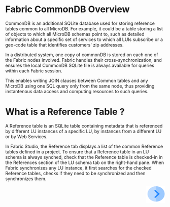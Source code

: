# **Fabric CommonDB Overview** 

CommonDB is an additional SQLite database used for storing reference tables common to all MicroDB. 
For example, it could be a table storing a list of objects to which all MicroDB schemas point to, such as detailed information about a specific set of services to which all LUIs subscribe or a geo-code table that identifies customers' zip addresses. 

In a distributed system, one copy of commonDB is stored on each one of the Fabric nodes involved. Fabric handles their cross-synchronization, and ensures the local CommonDB SQLite file is always available for queries within each Fabric session. 

This enables writing JOIN clauses between Common tables and any MicroDB using one SQL query only from the same node, thus providing instantenous data access and computing resources to such queries.  



 # **What is a Reference Table ?** 

A Reference table is an SQLite table containing metadata that is referenced by different LU instances of a specific LU, by instances from a different LU or by Web Services.

In Fabric Studio, the Reference tab displays a list of the common Reference tables defined in a project.
To ensure that a Reference table in an LU schema is always synched, check that the Reference table is checked-in in the References section of the LU schema tab on the right-hand pane. 
When Fabric synchronizes any LU instance, it first searches for the checked Reference tables, checks if they need to be synchronized and then synchronizes them. 

[<img align="right" width="60" height="54" src="/articles/images/Next.png">](/articles/22_reference(commonDB)_tables/02_add_a_reference_table.md) 

